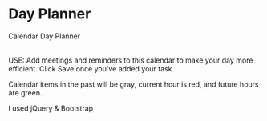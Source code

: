 # Day Planner
Calendar Day Planner

<br>
USE:
Add meetings and reminders to this calendar to make your day more efficient. 
Click Save once you've added your task. 

Calendar items in the past will be gray, current hour is red, and future hours are green. 

I used jQuery & Bootstrap
